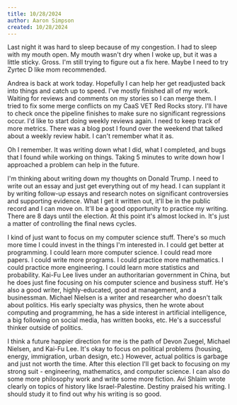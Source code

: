 ```yaml
---
title: 10/28/2024
author: Aaron Simpson
created: 10/28/2024
---
```

Last night it was hard to sleep because of my congestion. I had to sleep with my mouth open. My mouth wasn't dry when I woke up, but it was a little sticky. Gross. I'm still trying to figure out a fix here. Maybe I need to try Zyrtec D like mom recommended.

Andrea is back at work today. Hopefully I can help her get readjusted back into things and catch up to speed. I've mostly finished all of my work. Waiting for reviews and comments on my stories so I can merge them. I tried to fix some merge conflicts on my CaaS VET Red Rocks story. I'll have to check once the pipeline finishes to make sure no significant regressions occur. I'd like to start doing weekly reviews again. I need to keep track of more metrics. There was a blog post I found over the weekend that talked about a weekly review habit. I can't remember what it as.

Oh I remember. It was writing down what I did, what I completed, and bugs that I found while working on things. Taking 5 minutes to write down how I approached a problem can help in the future.

I'm thinking about writing down my thoughts on Donald Trump. I need to write out an essay and just get everything out of my head. I can supplant it by writing follow-up essays and research notes on significant controversies and supporting evidence.
What I get it written out, it'll be in the public record and I can move on. It'll be a good opportunity to practice my writing. There are 8 days until the election. At this point it's almost locked in. It's just a matter of controlling the final news cycles.

I kind of just want to focus on my computer science stuff. There's so much more time I could invest in the things I'm interested in. I could get better at programming. I could learn more computer science. I could read more papers. I could write more programs. I could practice more mathematics. I could practice more engineering. I could learn more statistics and probability. Kai-Fu Lee lives under an authoritarian government in China, but he does just fine focusing on his computer science and business stuff. He's also a good writer, highly-educated, good at management, and a businessman. Michael Nielsen is a writer and researcher who doesn't talk about politics. His early specialty was physics, then he wrote about computing and programming, he has a side interest in artificial intelligence, a big following on social media, has written books, etc. He's a successful thinker outside of politics. 

I think a future happier direction for me is the path of Devon Zuegel, Michael Nielsen, and Kai-Fu Lee. It's okay to focus on political problems (housing, energy, immigration, urban design, etc.) However, actual politics is garbage and just not worth the time. After this election I'll get back to focusing on my strong suit - engineering, mathematics, and computer science. I can also do some more philosophy work and write some more fiction. Avi Shlaim wrote clearly on topics of history like Israel-Palestine. Destiny praised his writing. I should study it to find out why his writing is so good.

